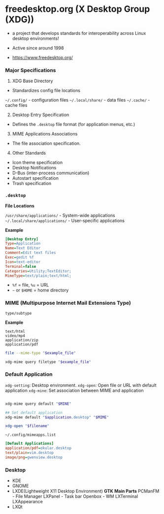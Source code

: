 # freedesktop.org (X Desktop Group (XDG))

* a project that develops standards for interoperability across Linux desktop environments!

* Active since around 1998

* https://www.freedesktop.org/


### Major Specifications

1. XDG Base Directory
* Standardizes config file locations

`~/.config/` - configuration files
`~/.local/share/` - data files
`~/.cache/` - cache files

2. Desktop Entry Specification
* Defines the `.desktop` file format (for application menus, etc.)
3. MIME Applications Associations
* The file association specification. 
4. Other Standards

* Icon theme specification
* Desktop Notifications
* D-Bus (inter-process communication)
* Autostart specification
* Trash specification

### `.desktop`
**File Locations**

`/usr/share/applications/` - System-wide applications
`~/.local/share/applications/` - User-specific applications

**Example**

```ini
[Desktop Entry]
Type=Application
Name=Text Editor
Comment=Edit text files
Exec=gedit %f
Icon=text-editor
Terminal=false
Categories=Utility;TextEditor;
MimeType=text/plain;text/html;
```

* `%f` = file, `%u` = URL
* `~` or `$HOME` = home directory


### MIME (Multipurpose Internet Mail Extensions Type)
```
type/subtype
```
**Example**
```
text/html
video/mp4
application/zip
application/pdf
```

```bash
file --mime-type "$example_file"

xdg-mime query filetype "$example_file"
```

### Default Application

`xdg-setting`: Desktop environment.
`xdg-open`: Open file or URL with default application
`xdg-mine`: Set association between MIME and application

```bash

xdg-mime query default "$MINE"

## Set default application
xdg-mime default "$application.desktop" "$MIME"

xdg-open "$filename"
```
`~/.config/mimeapps.list`
```ini
[Default Applications]
application/pdf=okular.desktop
text/plain=vim.desktop
image/png=gwenview.desktop
```


### Desktop 
* KDE
* GNOME
* LXDE(Lightweight X11 Desktop Environment)
**GTK**
**Main Parts**
PCManFM     - File Manager
LXPanel     - Task bar
Openbox     - WM
LXTerminal  
LXAppearance 
* LXQt

